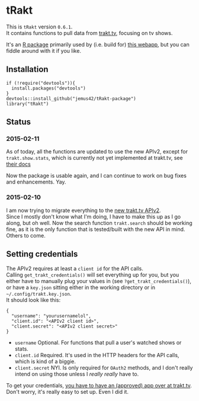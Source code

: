tRakt
=============

This is `tRakt` version `0.6.1`.  
It contains functions to pull data from [trakt.tv](http://trakt.tv/), focusing on tv shows.

It's an [R package](http://r-project.org) primarily used by (i.e. build for) [this webapp](http://trakt.jemu.name), but you can fiddle around with it if you like.

## Installation

	if (!require("devtools")){
	  install.packages("devtools")
	} 
	devtools::install_github("jemus42/tRakt-package")
	library("tRakt")
	

## Status

### 2015-02-11

As of today, all the functions are updated to use the new APIv2, except for `trakt.show.stats`,
which is currently not yet implemented at trakt.tv, see [their docs](http://docs.trakt.apiary.io/reference/shows/stats/get-show-stats)

Now the package is usable again, and I can continue to work on bug fixes and enhancements. Yay.

### 2015-02-10

I am now trying to migrate everything to the [new trakt.tv APIv2](http://docs.trakt.apiary.io/).  
Since I mostly don't know what I'm doing, I have to make this up as I go along, but oh well.
Now the search function `trakt.search` should be working fine, as it is the only function
that is tested/built with the new API in mind. Others to come.

## Setting credentials

The APIv2 requires at least a `client id` for the API calls.  
Calling `get_trakt_credentials()` will set everything up for you, but you either have to 
manually plug your values in (see `?get_trakt_credentials()`), or have a `key.json` sitting either in the working directory or in `~/.config/trakt.key.json`.  
It should look like this:

    {
      "username": "yourusernamelol",
      "client.id": "<APIv2 client id>",
      "client.secret": "<APIv2 client secret>"
    }

* `username` Optional. For functions that pull a user's watched shows or stats.
* `client.id` Required. It's used in the HTTP headers for the API calls, which is kind of a biggie. 
* `client.secret` NYI. Is only required for `OAuth2` methods, and I don't really intend on using those unless I *really really* have to.  

To get your credentials, [you have to have an (approved) app over at trakt.tv](http://trakt.tv/oauth/applications).  
Don't worry, it's really easy to set up. Even I did it.




